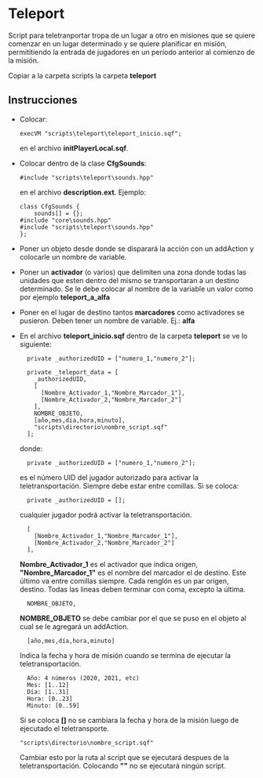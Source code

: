 # Teleport

Script para teletranportar tropa de un lugar a otro en misiones que se quiere comenzar en un lugar determinado y se quiere planificar en misión, permititiendo la entrada de jugadores en un período anterior al comienzo de la misión.

Copiar a la carpeta scripts la carpeta **teleport**

## Instrucciones
* Colocar:
  ~~~
  execVM "scripts\teleport\teleport_inicio.sqf";
  ~~~
  en el archivo **initPlayerLocal.sqf**.
* Colocar dentro de la clase **CfgSounds**:
  ~~~
  #include "scripts\teleport\sounds.hpp"
  ~~~
  en el archivo **description.ext**.
  Ejemplo:
    ~~~
    class CfgSounds {
        sounds[] = {};
    #include "core\sounds.hpp"
    #include "scripts\teleport\sounds.hpp"
    };
    ~~~

* Poner un objeto desde donde se disparará la acción con un addAction y colocarle un nombre de variable.
* Poner un **activador** (o varios) que delimiten una zona donde todas las unidades que esten dentro del mismo se transportaran a un destino determinado. Se le debe colocar al nombre de la variable un valor como por ejemplo **teleport_a_alfa**
* Poner en el lugar de destino tantos **marcadores** como activadores se pusieron. Deben tener un nombre de variable. Ej.: **alfa**
* En el archivo **teleport_inicio.sqf** dentro de la carpeta **teleport** se ve lo siguiente:

  ~~~
    private _authorizedUID = ["numero_1,"numero_2"];

    private _teleport_data = [
      _authorizedUID,
      [
        [Nombre_Activador_1,"Nombre_Marcador_1"],
        [Nombre_Activador_2,"Nombre_Marcador_2"]
      ],
      NOMBRE_OBJETO,
      [año,mes,dia,hora,minuto],
      "scripts\directorio\nombre_script.sqf"
    ];
  ~~~
  donde:
  ~~~
    private _authorizedUID = ["numero_1,"numero_2"];
  ~~~
  es el número UID del jugador autorizado para activar la teletransportación. Siempre debe estar entre comillas.
  Si se coloca:
  ~~~
    private _authorizedUID = [];
  ~~~
  cualquier jugador podrá activar la teletransportación.
  ~~~
    [
      [Nombre_Activador_1,"Nombre_Marcador_1"],
      [Nombre_Activador_2,"Nombre_Marcador_2"]
    ],
  ~~~
  **Nombre_Activador_1** es el activador que indica origen, **"Nombre_Marcador_1"** es el nombre del marcador el de destino. Este último va entre comillas siempre. Cada renglón es un par origen, destino. Todas las lineas deben terminar con coma, excepto la última. 
  ~~~
    NOMBRE_OBJETO,
  ~~~
  **NOMBRE_OBJETO** se debe cambiar por el que se puso en el objeto al cual se le agregará un addAction.
  ~~~
    [año,mes,día,hora,minuto]
  ~~~
  Indica la fecha y hora de misión cuando se termina de ejecutar la teletransportación.
  ~~~
    Año: 4 números (2020, 2021, etc)
    Mes: [1..12]
    Día: [1..31]
    Hora: [0..23]
    Minuto: [0..59]
  ~~~
  Si se coloca **[]** no se cambiara la fecha y hora de la misión luego de ejecutado el teletransporte.
  ~~~
  "scripts\directorio\nombre_script.sqf"
  ~~~
  Cambiar esto por la ruta al script que se ejecutará despues de la teletransportación. Colocando **""** no se ejecutará ningún script.


  
